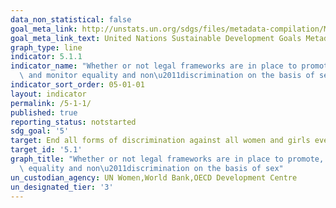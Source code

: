 ```yaml
---
data_non_statistical: false
goal_meta_link: http://unstats.un.org/sdgs/files/metadata-compilation/Metadata-Goal-5.pdf
goal_meta_link_text: United Nations Sustainable Development Goals Metadata (pdf 634kB)
graph_type: line
indicator: 5.1.1
indicator_name: "Whether or not legal frameworks are in place to promote, enforce\
  \ and monitor equality and non\u2011discrimination on the basis of sex"
indicator_sort_order: 05-01-01
layout: indicator
permalink: /5-1-1/
published: true
reporting_status: notstarted
sdg_goal: '5'
target: End all forms of discrimination against all women and girls everywhere
target_id: '5.1'
graph_title: "Whether or not legal frameworks are in place to promote, enforce and monitor\
  \ equality and non\u2011discrimination on the basis of sex"
un_custodian_agency: UN Women,World Bank,OECD Development Centre
un_designated_tier: '3'
---
```

